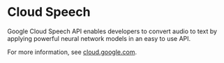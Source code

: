 # Cloud Speech

Google Cloud Speech API enables developers to convert audio to text by applying powerful neural network models in an easy to use API.

For more information, see [cloud.google.com](https://cloud.google.com/speech/).
